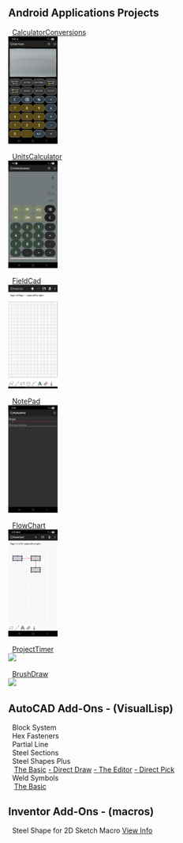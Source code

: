 ## **Android Applications Projects**  
&nbsp; [CalculatorConversions](https://michelvilleneuve.github.io/CalcConv/)  
<img src = "Images/CalcConv.jpg" width="100" />

&nbsp; [UnitsCalculator]()  
<img src = "/Images/UnitsCalculator.jpg" width="100" />

&nbsp; [FieldCad](https://michelvilleneuve.github.io/FieldCAD/)  
<img src = "/Images/FieldCAD.jpg" width="100" />  

&nbsp; [NotePad](https://michelvilleneuve.github.io/MyNotePad/)  
<img src = "/Images/NotePad.jpg" width="100" />  

&nbsp; [FlowChart](https://michelvilleneuve.github.io/FlowChart/)  
<img src = "/Images/FlowChart.jpg" width="100" />  

&nbsp; [ProjectTimer](https://michelvilleneuve.github.io/ProjectTimer/)  
<img src = "https://michelvilleneuve.github.io/CalcConv/CalcConv.jpg" width="100" />  

&nbsp; [BrushDraw](https://michelvilleneuve.github.io/BrushDraw/)  
<img src = "https://michelvilleneuve.github.io/CalcConv/CalcConv.jpg" width="100" />  


## **AutoCAD Add-Ons** - (VisualLisp)
&nbsp; Block System  
&nbsp; Hex Fasteners  
&nbsp; Partial Line  
&nbsp; Steel Sections  
&nbsp; Steel Shapes Plus  
&nbsp;&nbsp; [The Basic](https://addcom.github.io/Structural-Steel-Shape/) [- Direct Draw](https://addcom.github.io/Steel-Shape-Plus-Direct-Draw/) [- The Editor](https://addcom.github.io/Steel-Shape-Plus-Editor/) [- Direct Pick](https://addcom.github.io/Steel-Shape-Plus-Direct-Pick/)  
&nbsp; Weld Symbols  
&nbsp;&nbsp; [The Basic](https://addcom.github.io/WeldSymbols/)  

## **Inventor Add-Ons** - (macros)  
&nbsp; Steel Shape for 2D Sketch Macro [View Info](https://inventor-add-on.github.io/SteelShape-Macro/)  
